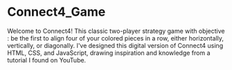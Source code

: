 # Connect4_Game
Welcome to Connect4! This classic two-player strategy game with objective : be the first to align four of your colored pieces in a row, either horizontally, vertically, or diagonally.  I've designed this digital version of Connect4 using HTML, CSS, and JavaScript, drawing inspiration and knowledge from a tutorial I found on YouTube.
